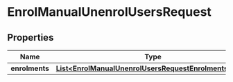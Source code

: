 

# EnrolManualUnenrolUsersRequest


## Properties

| Name | Type | Description | Notes |
|------------ | ------------- | ------------- | -------------|
|**enrolments** | [**List&lt;EnrolManualUnenrolUsersRequestEnrolmentsInner&gt;**](EnrolManualUnenrolUsersRequestEnrolmentsInner.md) |  |  |



